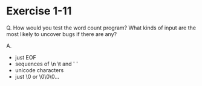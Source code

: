 # Exercise 1-11

Q. How would you test the word count program? What kinds of input are the most likely to uncover bugs
if there are any?

A.
- just EOF
- sequences of \n \t and ' '
- unicode characters
- just \0 or \0\0\0...

